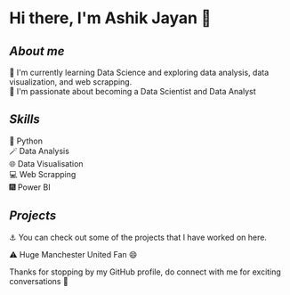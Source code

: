 # **Hi there, I'm Ashik Jayan 👋**

## ***About me***

🌱 I'm currently learning Data Science and exploring data analysis, data visualization, and web scrapping.  
💼 I'm passionate about becoming a Data Scientist and Data Analyst

## ***Skills*** 
:snake: Python  
:magic_wand: Data Analysis  
:globe_with_meridians: Data Visualisation  
:computer: Web Scrapping  
:fireworks: Power BI

## ***Projects***
:anchor: You can check out some of the projects that I have worked on here.


 
:warning:
 Huge Manchester United Fan :smile:

Thanks for stopping by my GitHub profile, do connect with me for exciting conversations :cherry_blossom: 
